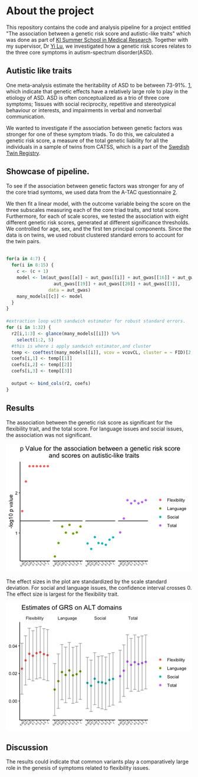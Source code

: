 # About the project

This repository contains the code and analysis pipeline for a project entitled  "The association between a genetic risk score and autistic-like traits" which was done as part of [KI Summer School in Medical Research](https://education.ki.se/ki-summer-school-in-medical-research). Together with my supervisor, Dr [Yi Lu](https://scholar.google.com.au/citations?hl=en&user=OucCRnoAAAAJ&view_op=list_works&sortby=pubdate), we investigated how a genetic risk scores relates to the three core symptoms in autism-spectrum disorder(ASD).


## Autistic like traits

One meta-analysis estimate the heritability of ASD to be between 73-91%. [1](https://onlinelibrary-wiley-com.proxy.kib.ki.se/doi/full/10.1111/jcpp.12499), which indicate that genetic effects have a relatively large role to play in the etiology of ASD. ASD is often conceptualized as a trio of three core symptoms; 1issues with social reciprocity, repetitive and stereotypical behaviour or interests, and impairments in verbal and nonverbal communication.

We wanted to investigate if the association between genetic factors was stronger for one of these symptom triads. To do this, we calculated a genetic risk score, a measure of the total genetic liability for all the individuals in a sample of twins from CATSS, which is a part of the [Swedish Twin Registry](https://ki.se/en/research/swedish-twin-registry-for-researchers).


## Showcase of pipeline.

To see if the association between genetic factors was stronger for any of the core triad symtoms, we used data from the A-TAC questionnaire [2](https://www-cambridge-org.proxy.kib.ki.se/core/journals/the-british-journal-of-psychiatry/article/psychiatric-telephone-interview-with-parents-for-screening-of-childhood-autism-tics-attentiondeficit-hyperactivity-disorder-and-other-comorbidities-atac/BA1E4F42D934E2D20D0B580F50B5BEDEO). 

We then fit a linear model, with the outcome variable being the score on the three subscales measuring each of the core triad traits, and total score. Furthermore, for each of scale scores, we tested the association with eight different genetic risk scores, generated at different significance thresholds. We controlled for age, sex, and the first ten principal components. Since the data is on twins, we used robust clustered standard errors to account for the twin pairs.

```R

for(a in 4:7) { 
  for(i in 8:15) {
    c <- (c + 1) 
    model <- lm(aut_gwas[[a]] ~ aut_gwas[[i]] + aut_gwas[[16]] + aut_gwas[[17]] + aut_gwas[[18]] + # 16:25 corresponds to principal component 1:10
                  aut_gwas[[19]] + aut_gwas[[20]] + aut_gwas[[3]],    
                data = aut_gwas)
    many_models[[c]] <- model
  }
}

#extraction loop with sandwich estimator for robust standard errors.
for (i in 1:32) {
  r2[i,1:3] <- glance(many_models[[i]]) %>%
    select(1:2, 5)
  #this is where i apply sandwich estimator,and cluster
  temp <- coeftest(many_models[[i]], vcov = vcovCL, cluster = ~ FID)[2,c(1,2,4)] 
  coefs[i,1] <- temp[[1]]
  coefs[i,2] <- temp[[2]]
  coefs[i,3] <- temp[[3]]
  
  output <- bind_cols(r2, coefs)
}
```


## Results
The association between the genetic risk score as significant for the flexibility trait, and the total score. For language issues and social issues, the association was not significant.

![](/graphs/pvalues_plot.png)





The effect sizes in the plot are standardized by the scale standard deviation. For social and language issues, the confidence interval crosses 0. The effect size is largest for the flexibility trait.

![](/graphs/Rplot.png)







## Discussion

The results could indicate that common variants play a comparatively large role in the genesis of symptoms related to flexibility issues.

